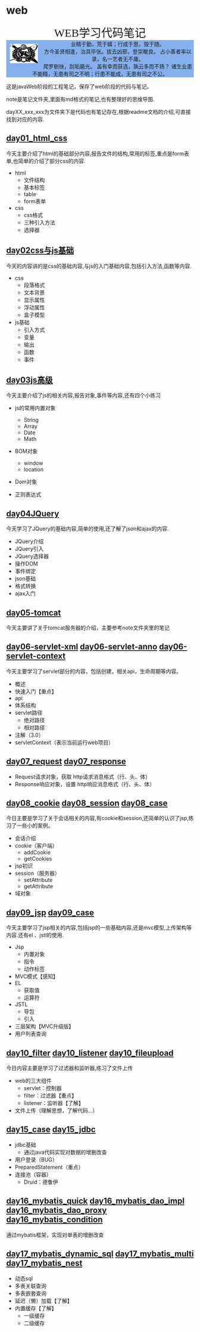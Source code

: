 # web

<center><span style="font-family: Calibri;font-size: 30px">WEB学习代码笔记</span></center>
<div style="background:#86b0ed;width: 100%;">
<img src="ico.png" style="margin: 10px;width: 75px;float: left"  />
<center>
<span style="align:left">
业精于勤，荒于嬉；行成于思，毁于随。<br>
方今圣贤相逢，治具毕张。拔去凶邪，登崇畯良。
占小善者率以录，名一艺者无不庸。<br>爬罗剔抉，刮垢磨光。
盖有幸而获选，孰云多而不扬？
诸生业患不能精，无患有司之不明；行患不能成，无患有司之不公。
</span>
</center>
</div>

这是javaWeb阶段的工程笔记，保存了web阶段的代码与笔记。

note是笔记文件夹,里面有md格式的笔记,也有整理好的思维导图.

dayXX_xxx_xxx为文件夹下是代码也有笔记存在,根据readme文档的介绍,可直接找到对应的内容.

## [day01_html_css](https://github.com/mr-yhl/web/tree/master/day01_html%26css)

今天主要介绍了html的基础部分内容,报告文件的结构,常用的标签,重点是form表单,也简单的介绍了部分css的内容.

+ html
  + 文件结构
  + 基本标签
  + table
  + form表单
+ css
  + css格式
  + 三种引入方法
  + 选择器

## [day02css与js基础](https://github.com/mr-yhl/web/tree/master/day02_css%26js)

今天的内容讲的是css的基础内容,与js的入门基础内容,包括引入方法,函数等内容.

+ css 
  + 段落格式
  + 文本背景
  + 显示属性
  + 浮动属性
  + 盒子模型
+ js基础
  + 引入方式
  + 变量
  + 输出
  + 函数
  + 事件

## [day03js高级](https://github.com/mr-yhl/web/tree/master/day03_js)

今天主要介绍了js的相关内容,报告对象,事件等内容,还有四个小练习

+ js的常用内置对象

  + String
  + Array
  + Date
  + Math

+ BOM对象

  + window
  + location

+ Dom对象

+ 正则表达式

## [day04JQuery](https://github.com/mr-yhl/web/tree/master/day04_jquery)

今天学习了JQuery的基础内容,简单的使用,还了解了json和ajax的内容.

+ JQuery介绍
+ JQuery引入
+ JQuery选择器
+ 操作DOM
+ 事件绑定
+ json基础
+ 格式转换
+ ajax入门

## [day05-tomcat](https://github.com/mr-yhl/web/tree/master/day05-tomcat)

今天主要讲了关于tomcat服务器的介绍，主要参考note文件夹里的笔记

## [day06-servlet-xml](https://github.com/mr-yhl/web/tree/master/day06-servlet-xml)  [day06-servlet-anno](https://github.com/mr-yhl/web/tree/master/day06-servlet-anno)  [day06-servlet-context](https://github.com/mr-yhl/web/tree/master/day06-servlet-context)

今天主要学习了servlet部分的内容，包括创建，相关api，生命周期等内容。

+ 概述
+ 快速入门【重点】
+ api
+ 体系结构
+ servlet路径
  + 绝对路径
  + 相对路径
+ 注解（3.0）
+ servletContext（表示当前运行web项目）

## [day07_request](https://github.com/mr-yhl/web/tree/master/day07_request)  [day07_response](https://github.com/mr-yhl/web/tree/master/day07_response)

+ Request请求对象，获取  http请求消息格式（行、头、体）
+ Response响应对象，设置  http响应消息格式（行、头、体）

## [day08_cookie](https://github.com/mr-yhl/web/tree/master/day08_cookie)  [day08_session](https://github.com/mr-yhl/web/tree/master/day08_session) [day08_case](https://github.com/mr-yhl/web/tree/master/day08_case)

今日主要是学习了关于会话相关的内容,有cookie和session,还简单的认识了jsp,练习了一些小的案例。

+ 会话介绍
+ cookie（客户端）
  - addCookie
  - getCookies
+ jsp初识
+ session（服务器）
  - setAttribute
  - getAttribute
+ 域对象

## [day09_jsp](https://github.com/mr-yhl/web/tree/master/day09_jsp)  [day09_case](https://github.com/mr-yhl/web/tree/master/day09_case)

今天主要学习了jsp相关的内容,包括jsp的一些基础内容,还是mvc模型,上传架构等内容.还有el 、jstl的使用.

+ Jsp
  + 内置对象
  + 指令
  + 动作标签
+ MVC模式【感知】
+ EL
  + 获取值
  + 运算符
+ JSTL
  + 导包
  + 引入
+ 三层架构【MVC升级版】
+ 用户列表查询

## [day10_filter](https://github.com/mr-yhl/web/tree/master/day10_filter)  [day10_listener](https://github.com/mr-yhl/web/tree/master/day10_listener)  [day10_fileupload](https://github.com/mr-yhl/web/tree/master/day10_fileupload)

今日内容主要是学习了过滤器和监听器,练习了文件上传
+ web的三大组件
  + servlet：控制器
  + filter：过滤器【重点】
  + listener：监听器【了解】	
+ 文件上传（理解思想，了解代码...）



## [day15_case](https://github.com/mr-yhl/web/tree/master/day15_case)  [day15_jdbc](https://github.com/mr-yhl/web/tree/master/day15_jdbc)

+ jdbc基础
  + 通过java代码实现对数据的增删改查
+ 用户登录（BUG）
+ PreparedStatement（重点）
+ 连接池（容器）
  + Druid：德鲁伊

## [day16_mybatis_quick](https://github.com/mr-yhl/web/tree/master/day16_mybatis_quick)  [day16_mybatis_dao_impl](https://github.com/mr-yhl/web/tree/master/day16_mybatis_dao_impl)  [day16_mybatis_dao_proxy](https://github.com/mr-yhl/web/tree/master/day16_mybatis_dao_proxy)  [day16_mybatis_condition](https://github.com/mr-yhl/web/tree/master/day16_mybatis_condition)

通过mybatis框架，实现对单表的增删改查

## [day17_mybatis_dynamic_sql](https://github.com/mr-yhl/web/tree/master/day17_mybatis_dynamic_sql)  [day17_mybatis_multi](https://github.com/mr-yhl/web/tree/master/day17_mybatis_multi)  [day17_mybatis_nest](https://github.com/mr-yhl/web/tree/master/day17_mybatis_nest) 

+ 动态sql
+ 多表关联查询
+ 多表嵌套查询
+ 延迟（懒）加载【了解】
+ 内置缓存【了解】
    + 一级缓存
    + 二级缓存
